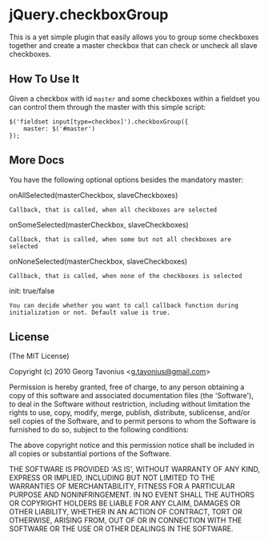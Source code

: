 # jQuery.checkboxGroup

This is a yet simple plugin that easily allows you to group some
checkboxes together and create a master checkbox that can check or
uncheck all slave checkboxes.

## How To Use It

Given a checkbox with id `master` and some checkboxes within a fieldset
you can control them through the master with this simple script:

	$('fieldset input[type=checkbox]').checkboxGroup({
		master: $('#master')
	});

## More Docs

You have the following optional options besides the mandatory master:

onAllSelected(masterCheckbox, slaveCheckboxes)

	Callback, that is called, when all checkboxes are selected

onSomeSelected(masterCheckbox, slaveCheckboxes)

	Callback, that is called, when some but not all checkboxes are selected

onNoneSelected(masterCheckbox, slaveCheckboxes)

	Callback, that is called, when none of the checkboxes is selected

init: true/false

	You can decide whether you want to call callback function during initialization or not. Default value is true.

## License 

(The MIT License)

Copyright (c) 2010 Georg Tavonius &lt;g.tavonius@gmail.com&gt;

Permission is hereby granted, free of charge, to any person obtaining
a copy of this software and associated documentation files (the
'Software'), to deal in the Software without restriction, including
without limitation the rights to use, copy, modify, merge, publish,
distribute, sublicense, and/or sell copies of the Software, and to
permit persons to whom the Software is furnished to do so, subject to
the following conditions:

The above copyright notice and this permission notice shall be
included in all copies or substantial portions of the Software.

THE SOFTWARE IS PROVIDED 'AS IS', WITHOUT WARRANTY OF ANY KIND,
EXPRESS OR IMPLIED, INCLUDING BUT NOT LIMITED TO THE WARRANTIES OF
MERCHANTABILITY, FITNESS FOR A PARTICULAR PURPOSE AND NONINFRINGEMENT.
IN NO EVENT SHALL THE AUTHORS OR COPYRIGHT HOLDERS BE LIABLE FOR ANY
CLAIM, DAMAGES OR OTHER LIABILITY, WHETHER IN AN ACTION OF CONTRACT,
TORT OR OTHERWISE, ARISING FROM, OUT OF OR IN CONNECTION WITH THE
SOFTWARE OR THE USE OR OTHER DEALINGS IN THE SOFTWARE.